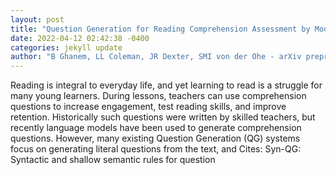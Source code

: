```yaml
--- 
layout: post 
title: "Question Generation for Reading Comprehension Assessment by Modeling How and What to Ask" 
date: 2022-04-12 02:42:38 -0400 
categories: jekyll update 
author: "B Ghanem, LL Coleman, JR Dexter, SMI von der Ohe - arXiv preprint arXiv , 2022" 
--- 
```

Reading is integral to everyday life, and yet learning to read is a struggle for many young learners. During lessons, teachers can use comprehension questions to increase engagement, test reading skills, and improve retention. Historically such questions were written by skilled teachers, but recently language models have been used to generate comprehension questions. However, many existing Question Generation (QG) systems focus on generating literal questions from the text, and Cites: Syn-QG: Syntactic and shallow semantic rules for question